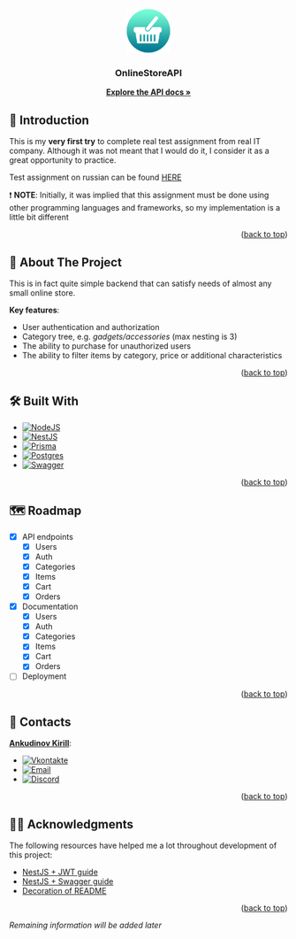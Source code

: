 <div id="readme-top"></div>

<!-- PROJECT LOGO -->
<br />
<div align="center">
  <a href="https://github.com/S1riyS/OnlineStoreAPI">
    <img src="images/logo.png" alt="Logo" width="80" height="80">
  </a>

<h3 align="center">OnlineStoreAPI</h3>

  <p align="center">
    <a href="https://s1riys.github.io/OnlineStoreAPI/">
    <strong>Explore the API docs »</strong></a>
  </p>
</div>

## 🐣 Introduction

This is my **very first try** to complete real test assignment from real IT company.
Although it was not meant that I would do it, I consider it as a great opportunity to practice.

Test assignment on russian can be found [HERE][test-assignment-link]

❗ **NOTE**: Initially, it was implied that this assignment must be done using other programming languages and
frameworks,
so my implementation is a little bit different
<p align="right">(<a href="#readme-top">back to top</a>)</p>

## 📝 About The Project

This is in fact quite simple backend that can satisfy needs of almost any small online store.

**Key features**:

* User authentication and authorization
* Category tree, e.g. *gadgets/accessories* (max nesting is 3)
* The ability to purchase for unauthorized users
* The ability to filter items by category, price or additional characteristics

<p align="right">(<a href="#readme-top">back to top</a>)</p>

## 🛠️ Built With

* [![NodeJS][NodeJS-logo]][NodeJS-link]
* [![NestJS][NestJS-logo]][NestJS-link]
* [![Prisma][Prisma-logo]][Prisma-link]
* [![Postgres][Postgres-logo]][Postgres-link]
* [![Swagger][Swagger-logo]][Swagger-link]

<p align="right">(<a href="#readme-top">back to top</a>)</p>

## 🗺️ Roadmap
- [x] API endpoints
    - [x] Users
    - [x] Auth
    - [x] Categories
    - [x] Items
    - [x] Cart
    - [x] Orders
- [x] Documentation
    - [x] Users
    - [x] Auth
    - [x] Categories
    - [x] Items
    - [x] Cart
    - [x] Orders
- [ ] Deployment

<p align="right">(<a href="#readme-top">back to top</a>)</p>

## 💬 Contacts

**[Ankudinov Kirill](https://github.com/S1riyS)**:

* [![Vkontakte](https://img.shields.io/badge/-Vkontakte-090909?style=for-the-badge&logo=Vk&logoColor=4F7DB3)](https://vk.com/s1riys)
* [![Email](https://img.shields.io/badge/-Email-090909?style=for-the-badge&logo=gmail)](mailto:kirill.ankudinov.94@mail.ru)
* [![Discord](https://img.shields.io/badge/-Discord-090909?style=for-the-badge&logo=discord)](https://discordapp.com/users/380736129361772548/)

<p align="right">(<a href="#readme-top">back to top</a>)</p>

## 🙏🏻 Acknowledgments

The following resources have helped me a lot throughout development of this project:

* [NestJS + JWT guide](https://www.youtube.com/watch?v=COeLpQ3yXi0&t=732s)
* [NestJS + Swagger guide](https://www.youtube.com/watch?v=dDeWWQWMM-Y&t=1590s)
* [Decoration of README](https://github.com/othneildrew/Best-README-Template)

<p align="right">(<a href="#readme-top">back to top</a>)</p>

*Remaining information will be added later*

[test-assignment-link]: https://docs.google.com/document/d/1KZoi30pt2GOWEzohw2iO53GS0mlKMIDWLdmIXoCM3q0/edit?usp=sharing

[NodeJS-logo]: https://img.shields.io/badge/Node.js-43853D?style=for-the-badge&logo=node.js&logoColor=white

[NodeJS-link]: https://nodejs.org/en/about

[NestJS-logo]: https://img.shields.io/badge/Nest.JS-000?style=for-the-badge&logo=nestjs&logoColor=white

[NestJS-link]: https://docs.nestjs.com/

[Prisma-logo]: https://img.shields.io/badge/prisma-5a67d8?style=for-the-badge&logo=prisma&logoColor=white

[Prisma-link]: https://www.prisma.io/

[Postgres-logo]: https://img.shields.io/badge/PostgreSQL-316192?style=for-the-badge&logo=postgresql&logoColor=white

[Postgres-link]: https://www.postgresql.org/about/

[Swagger-logo]: https://img.shields.io/badge/swagger-82e62d?style=for-the-badge&logo=swagger&logoColor=173647

[Swagger-link]: https://swagger.io/